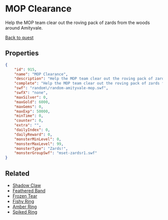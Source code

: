 # MOP Clearance

Help the MOP team clear out the roving pack of zards from the woods around Amityvale.

[Back to quest](../quests.md)

## Properties

```json
{
    "id": 915,
    "name": "MOP Clearance",
    "description": "Help the MOP team clear out the roving pack of zards from the woods around Amityvale.",
    "complete": "Help the MOP team clear out the roving pack of zards from the woods around Amityvale.",
    "swf": "random\/random-amityvale-mop.swf",
    "swfX": "none",
    "maxSilver": 0,
    "maxGold": 6000,
    "maxGems": 0,
    "maxExp": 50000,
    "minTime": 0,
    "counter": 0,
    "extra": "",
    "dailyIndex": 0,
    "dailyReward": 0,
    "monsterMinLevel": 0,
    "monsterMaxLevel": 99,
    "monsterType": "Zards!",
    "monsterGroupSwf": "mset-zardsr1.swf"
}
```

## Related

- [Shadow Claw](../items/7043-shadow-claw.md)
- [Feathered Band](../items/7044-feathered-band.md)
- [Frozen Tear](../items/7045-frozen-tear.md)
- [Fishy Ring](../items/7046-fishy-ring.md)
- [Amber Ring](../items/7047-amber-ring.md)
- [Spiked Ring](../items/7048-spiked-ring.md)

